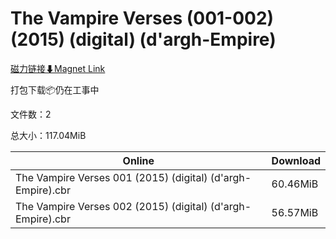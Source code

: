 # The Vampire Verses (001-002) (2015) (digital) (d'argh-Empire)

[磁力链接⬇Magnet Link](magnet:?xt=urn:btih:e8b773d40b332dffd1b6a32fefe058dfa64ae086&dn=The%20Vampire%20Verses%20%28001-002%29%20%282015%29%20%28digital%29%20%28d%27argh-Empire%29)

打包下载📦仍在工事中

文件数：2

总大小：117.04MiB

Online | Download
--- | ---
The Vampire Verses 001 (2015) (digital) (d'argh-Empire).cbr | 60.46MiB
The Vampire Verses 002 (2015) (digital) (d'argh-Empire).cbr | 56.57MiB